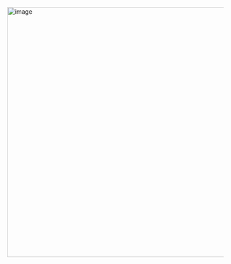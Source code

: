 
<img width="1250" height="582" alt="image" src="https://github.com/user-attachments/assets/a37b1de3-b7d6-40dc-944d-4dead35675ab" />
